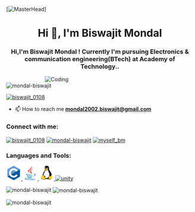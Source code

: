 [![MasterHead](https://funtechsummercamps.com/blog/wp-content/uploads/2020/04/online-classes.jpg)]
<h1 align="center">Hi 👋, I'm Biswajit Mondal</h1>
<h3 align="center">Hi,I'm Biswajit Mondal ! Currently I'm pursuing Electronics & communication engineering(BTech) at Academy of Technology..</h3>
<img align="right" alt="Coding" width="400" src="https://cdn.dribbble.com/users/1162077/screenshots/3848914/programmer.gif">



<p align="left"> <img src="https://komarev.com/ghpvc/?username=mondal-biswajit&label=Profile%20views&color=0e75b6&style=flat" alt="mondal-biswajit" /> </p>

<p align="left"> <a href="https://twitter.com/biswajit_0108" target="blank"><img src="https://img.shields.io/twitter/follow/biswajit_0108?logo=twitter&style=for-the-badge" alt="biswajit_0108" /></a> </p>

- 📫 How to reach me **mondal2002.biswajit@gmail.com**

<h3 align="left">Connect with me:</h3>
<p align="left">
<a href="https://twitter.com/biswajit_0108" target="blank"><img align="center" src="https://raw.githubusercontent.com/rahuldkjain/github-profile-readme-generator/master/src/images/icons/Social/twitter.svg" alt="biswajit_0108" height="30" width="40" /></a>
<a href="https://linkedin.com/in/mondal-biswajit" target="blank"><img align="center" src="https://raw.githubusercontent.com/rahuldkjain/github-profile-readme-generator/master/src/images/icons/Social/linked-in-alt.svg" alt="mondal-biswajit" height="30" width="40" /></a>
<a href="https://instagram.com/myself_bm" target="blank"><img align="center" src="https://raw.githubusercontent.com/rahuldkjain/github-profile-readme-generator/master/src/images/icons/Social/instagram.svg" alt="myself_bm" height="30" width="40" /></a>
</p>

<h3 align="left">Languages and Tools:</h3>
<p align="left"> <a href="https://www.cprogramming.com/" target="_blank" rel="noreferrer"> <img src="https://raw.githubusercontent.com/devicons/devicon/master/icons/c/c-original.svg" alt="c" width="40" height="40"/> </a> <a href="https://www.java.com" target="_blank" rel="noreferrer"> <img src="https://raw.githubusercontent.com/devicons/devicon/master/icons/java/java-original.svg" alt="java" width="40" height="40"/> </a> <a href="https://www.linux.org/" target="_blank" rel="noreferrer"> <img src="https://raw.githubusercontent.com/devicons/devicon/master/icons/linux/linux-original.svg" alt="linux" width="40" height="40"/> </a> <a href="https://unity.com/" target="_blank" rel="noreferrer"> <img src="https://www.vectorlogo.zone/logos/unity3d/unity3d-icon.svg" alt="unity" width="40" height="40"/> </a> </p>

<p><img align="left" src="https://github-readme-stats.vercel.app/api/top-langs?username=mondal-biswajit&show_icons=true&locale=en&layout=compact" alt="mondal-biswajit" /></p>

<p>&nbsp;<img align="center" src="https://github-readme-stats.vercel.app/api?username=mondal-biswajit&show_icons=true&locale=en" alt="mondal-biswajit" /></p>

<p><img align="center" src="https://github-readme-streak-stats.herokuapp.com/?user=mondal-biswajit&" alt="mondal-biswajit" /></p>
